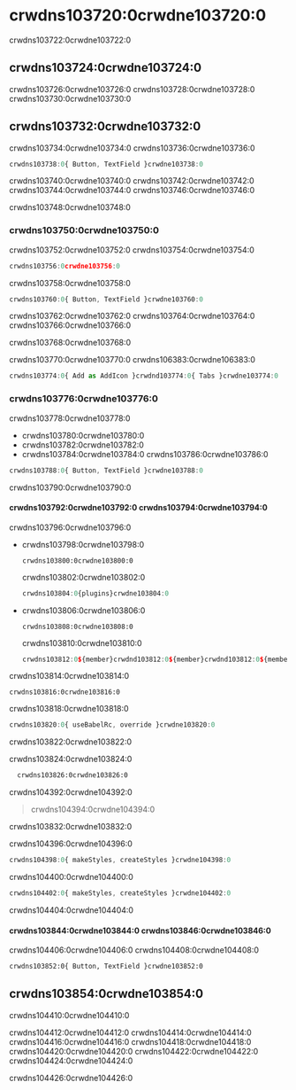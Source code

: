 # crwdns103720:0crwdne103720:0

<p class="description">crwdns103722:0crwdne103722:0</p>

## crwdns103724:0crwdne103724:0

crwdns103726:0crwdne103726:0 crwdns103728:0crwdne103728:0 crwdns103730:0crwdne103730:0

## crwdns103732:0crwdne103732:0

crwdns103734:0crwdne103734:0 crwdns103736:0crwdne103736:0

```js
crwdns103738:0{ Button, TextField }crwdne103738:0
```

crwdns103740:0crwdne103740:0 crwdns103742:0crwdne103742:0 crwdns103744:0crwdne103744:0 crwdns103746:0crwdne103746:0

crwdns103748:0crwdne103748:0

### crwdns103750:0crwdne103750:0

crwdns103752:0crwdne103752:0 crwdns103754:0crwdne103754:0

```js
crwdns103756:0crwdne103756:0
```

crwdns103758:0crwdne103758:0

```js
crwdns103760:0{ Button, TextField }crwdne103760:0
```

crwdns103762:0crwdne103762:0 crwdns103764:0crwdne103764:0 crwdns103766:0crwdne103766:0

crwdns103768:0crwdne103768:0

crwdns103770:0crwdne103770:0 crwdns106383:0crwdne106383:0

```js
crwdns103774:0{ Add as AddIcon }crwdnd103774:0{ Tabs }crwdne103774:0
```

### crwdns103776:0crwdne103776:0

crwdns103778:0crwdne103778:0

- crwdns103780:0crwdne103780:0
- crwdns103782:0crwdne103782:0
- crwdns103784:0crwdne103784:0 crwdns103786:0crwdne103786:0
```js
crwdns103788:0{ Button, TextField }crwdne103788:0
```

crwdns103790:0crwdne103790:0

#### crwdns103792:0crwdne103792:0 crwdns103794:0crwdne103794:0

crwdns103796:0crwdne103796:0

- crwdns103798:0crwdne103798:0

  `crwdns103800:0crwdne103800:0`

  crwdns103802:0crwdne103802:0

  ```js
  crwdns103804:0{plugins}crwdne103804:0
  ```

- crwdns103806:0crwdne103806:0

  `crwdns103808:0crwdne103808:0`

  crwdns103810:0crwdne103810:0

  ```js
  crwdns103812:0${member}crwdnd103812:0${member}crwdnd103812:0${member}crwdnd103812:0${member}crwdnd103812:0{plugins}crwdne103812:0
  ```

crwdns103814:0crwdne103814:0

  `crwdns103816:0crwdne103816:0`

  crwdns103818:0crwdne103818:0

  ```js
  crwdns103820:0{ useBabelRc, override }crwdne103820:0
  ```

  crwdns103822:0crwdne103822:0

  crwdns103824:0crwdne103824:0

```diff
  crwdns103826:0crwdne103826:0
```

  crwdns104392:0crwdne104392:0

  > crwdns104394:0crwdne104394:0

  crwdns103832:0crwdne103832:0

  crwdns104396:0crwdne104396:0

  ```js
  crwdns104398:0{ makeStyles, createStyles }crwdne104398:0
  ```

  crwdns104400:0crwdne104400:0

  ```js
  crwdns104402:0{ makeStyles, createStyles }crwdne104402:0
  ```

  crwdns104404:0crwdne104404:0

#### crwdns103844:0crwdne103844:0 crwdns103846:0crwdne103846:0

crwdns104406:0crwdne104406:0 crwdns104408:0crwdne104408:0

```diff
crwdns103852:0{ Button, TextField }crwdne103852:0
```

## crwdns103854:0crwdne103854:0

crwdns104410:0crwdne104410:0

crwdns104412:0crwdne104412:0 crwdns104414:0crwdne104414:0 crwdns104416:0crwdne104416:0 crwdns104418:0crwdne104418:0 crwdns104420:0crwdne104420:0 crwdns104422:0crwdne104422:0 crwdns104424:0crwdne104424:0

crwdns104426:0crwdne104426:0
